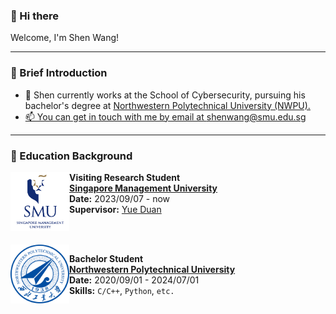 ### 👋 Hi there 
<p> Welcome, I'm Shen Wang!<p>


<!--
<p align="center">
  <img height="200px" src="https://github-readme-stats.vercel.app/api?username=null1024-ws&show_icons=true&theme=radical" />
</p>

<p align="center">
  <br><br>
  <strong>⚡ Check out my work below! </strong>
  <br><br>
</p>
-->
---

### 🌱 Brief Introduction
- 🏫 Shen currently works at the School of Cybersecurity, pursuing his bachelor's degree at <a href="https://www.nwpu.edu.cn/">Northwestern Polytechnical University (NWPU).
- 📫 You can get in touch with me by email at [shenwang@smu.edu.sg](mailto:shenwang@smu.edu.sg)

---
### 📖 Education Background

<img align="left" height="94px" width="94px" src="./pic/smu.png"/>

**Visiting Research Student** \
[**Singapore Management University**](https://www.smu.edu.sg/)  
**Date:** 2023/09/07 - now     
**Supervisor:** [Yue Duan](https://yueduan.github.io/)\
<br/>

<br>
<img align="left" height="94px" width="94px" src="./pic/nwpu.png"/>

**Bachelor Student** \
[**Northwestern Polytechnical University**](https://www.nwpu.edu.cn/) \
**Date:** 2020/09/01 - 2024/07/01 \
**Skills:** `C/C++`, `Python`, `etc.`\
<br/>





<!--
**Hckrinston/Hckrinston** is a ✨ _special_ ✨ repository because its `README.md` (this file) appears on your GitHub profile.

Here are some ideas to get you started:

- 🔭 I’m currently working on ...
- 🌱 I’m currently learning ...
- 👯 I’m looking to collaborate on ...
- 🤔 I’m looking for help with ...
- 💬 Ask me about ...
- 📫 How to reach me: ...
- 😄 Pronouns: ...
- ⚡ Fun fact: ...
-->
